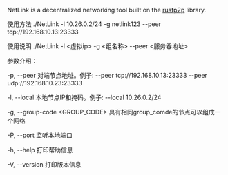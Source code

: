 NetLink is a decentralized networking tool built on the [rustp2p](https://crates.io/crates/rustp2p) library.

使用方法 ./NetLink -l 10.26.0.2/24 -g netlink123 --peer tcp://192.168.10.13:23333

使用说明 ./NetLink -l <虚拟ip> -g <组名称> --peer <服务器地址>

参数介绍：

-p, --peer <PEER>  对端节点地址。例子: --peer tcp://192.168.10.13:23333 --peer udp://192.168.10.23:23333

-l, --local <LOCAL>      本地节点IP和掩码。例子: --local 10.26.0.2/24

-g, --group-code <GROUP_CODE>   具有相同group_comde的节点可以组成一个网络

-P, --port <PORT>       监听本地端口

-h, --help              打印帮助信息

-V, --version           打印版本信息
